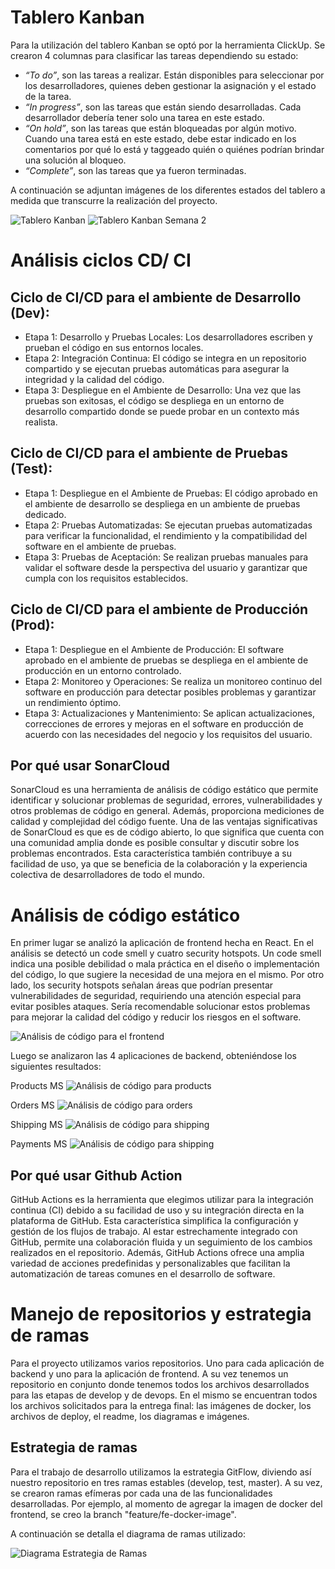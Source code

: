 # Tablero Kanban

Para la utilización del tablero Kanban se optó por la herramienta ClickUp. Se crearon 4 columnas para clasificar las tareas dependiendo su estado:

- _“To do”_, son las tareas a realizar. Están disponibles para seleccionar por los desarrolladores, quienes deben gestionar la asignación y el estado de la tarea.
- _“In progress”_, son las tareas que están siendo desarrolladas. Cada desarrollador debería tener solo una tarea en este estado.
- _“On hold”_, son las tareas que están bloqueadas por algún motivo. Cuando una tarea está en este estado, debe estar indicado en los comentarios por qué lo está y taggeado quién o quiénes podrían brindar una solución al bloqueo.
- _“Complete”_, son las tareas que ya fueron terminadas.

A continuación se adjuntan imágenes de los diferentes estados del tablero a medida que transcurre la realización del proyecto.

![Tablero Kanban](./Imagenes/TableroKanban.PNG)
![Tablero Kanban Semana 2](./Imagenes/kabnan-semana-2.png)

# Análisis ciclos CD/ CI

## Ciclo de CI/CD para el ambiente de Desarrollo (Dev):

- Etapa 1: Desarrollo y Pruebas Locales: Los desarrolladores escriben y prueban el código en sus entornos locales.
- Etapa 2: Integración Continua: El código se integra en un repositorio compartido y se ejecutan pruebas automáticas para asegurar la integridad y la calidad del código.
- Etapa 3: Despliegue en el Ambiente de Desarrollo: Una vez que las pruebas son exitosas, el código se despliega en un entorno de desarrollo compartido donde se puede probar en un contexto más realista.

## Ciclo de CI/CD para el ambiente de Pruebas (Test):

- Etapa 1: Despliegue en el Ambiente de Pruebas: El código aprobado en el ambiente de desarrollo se despliega en un ambiente de pruebas dedicado.
- Etapa 2: Pruebas Automatizadas: Se ejecutan pruebas automatizadas para verificar la funcionalidad, el rendimiento y la compatibilidad del software en el ambiente de pruebas.
- Etapa 3: Pruebas de Aceptación: Se realizan pruebas manuales para validar el software desde la perspectiva del usuario y garantizar que cumpla con los requisitos establecidos.

## Ciclo de CI/CD para el ambiente de Producción (Prod):

- Etapa 1: Despliegue en el Ambiente de Producción: El software aprobado en el ambiente de pruebas se despliega en el ambiente de producción en un entorno controlado.
- Etapa 2: Monitoreo y Operaciones: Se realiza un monitoreo continuo del software en producción para detectar posibles problemas y garantizar un rendimiento óptimo.
- Etapa 3: Actualizaciones y Mantenimiento: Se aplican actualizaciones, correcciones de errores y mejoras en el software en producción de acuerdo con las necesidades del negocio y los requisitos del usuario.

## Por qué usar SonarCloud

SonarCloud es una herramienta de análisis de código estático que permite identificar y solucionar problemas de seguridad, errores, vulnerabilidades y otros problemas de código en general. Además, proporciona mediciones de calidad y complejidad del código fuente. Una de las ventajas significativas de SonarCloud es que es de código abierto, lo que significa que cuenta con una comunidad amplia donde es posible consultar y discutir sobre los problemas encontrados. Esta característica también contribuye a su facilidad de uso, ya que se beneficia de la colaboración y la experiencia colectiva de desarrolladores de todo el mundo.

# Análisis de código estático

En primer lugar se analizó la aplicación de frontend hecha en React.
En el análisis se detectó un code smell y cuatro security hotspots. Un code smell indica una posible debilidad o mala práctica en el diseño o implementación del código, lo que sugiere la necesidad de una mejora en el mismo. Por otro lado, los security hotspots señalan áreas que podrían presentar vulnerabilidades de seguridad, requiriendo una atención especial para evitar posibles ataques. Sería recomendable solucionar estos problemas para mejorar la calidad del código y reducir los riesgos en el software.

![Análisis de código para el frontend](./Imagenes/sonarcloud-frontend.png)

Luego se analizaron las 4 aplicaciones de backend, obteniéndose los siguientes resultados:

Products MS
![Análisis de código para products](./Imagenes/sonarcloud-products.png)

Orders MS
![Análisis de código para orders](./Imagenes/sonarcloud-orders.png)

Shipping MS
![Análisis de código para shipping](./Imagenes/sonarcloud-shipping.png)

Payments MS
![Análisis de código para shipping](./Imagenes/sonarcloud-payments.png)

## Por qué usar Github Action

GitHub Actions es la herramienta que elegimos utilizar para la integración continua (CI) debido a su facilidad de uso y su integración directa en la plataforma de GitHub. Esta característica simplifica la configuración y gestión de los flujos de trabajo. Al estar estrechamente integrado con GitHub, permite una colaboración fluida y un seguimiento de los cambios realizados en el repositorio. Además, GitHub Actions ofrece una amplia variedad de acciones predefinidas y personalizables que facilitan la automatización de tareas comunes en el desarrollo de software.

# Manejo de repositorios y estrategia de ramas

Para el proyecto utilizamos varios repositorios. Uno para cada aplicación de backend y uno para la aplicación de frontend. A su vez tenemos un repositorio en conjunto donde tenemos todos los archivos desarrollados para las etapas de develop y de devops. En el mismo se encuentran todos los archivos solicitados para la entrega final: las imágenes de docker, los archivos de deploy, el readme, los diagramas e imágenes.

## Estrategia de ramas

Para el trabajo de desarrollo utilizamos la estrategia GitFlow, diviendo así nuestro repositorio en tres ramas estables (develop, test, master). A su vez, se crearon ramas efímeras por cada una de las funcionalidades desarrolladas. Por ejemplo, al momento de agregar la imagen de docker del frontend, se creo la branch "feature/fe-docker-image".

A continuación se detalla el diagrama de ramas utilizado:

![Diagrama Estrategia de Ramas](./Imagenes/GitFLow.png)

